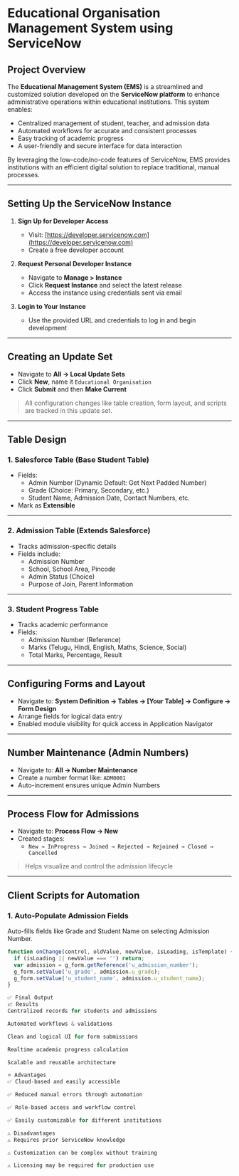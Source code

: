 
# Educational Organisation Management System using ServiceNow

##  Project Overview

The **Educational Management System (EMS)** is a streamlined and customized solution developed on the **ServiceNow platform** to enhance administrative operations within educational institutions. This system enables:

- Centralized management of student, teacher, and admission data
- Automated workflows for accurate and consistent processes
- Easy tracking of academic progress
- A user-friendly and secure interface for data interaction

By leveraging the low-code/no-code features of ServiceNow, EMS provides institutions with an efficient digital solution to replace traditional, manual processes.

---

##  Setting Up the ServiceNow Instance

1. **Sign Up for Developer Access**
   - Visit: [https://developer.servicenow.com](https://developer.servicenow.com)
   - Create a free developer account

2. **Request Personal Developer Instance**
   - Navigate to **Manage > Instance**
   - Click **Request Instance** and select the latest release
   - Access the instance using credentials sent via email

3. **Login to Your Instance**
   - Use the provided URL and credentials to log in and begin development

---

##  Creating an Update Set

- Navigate to **All → Local Update Sets**
- Click **New**, name it `Educational Organisation`
- Click **Submit** and then **Make Current**

>  All configuration changes like table creation, form layout, and scripts are tracked in this update set.

---

##  Table Design

### 1. **Salesforce Table** (Base Student Table)

- Fields:  
  - Admin Number (Dynamic Default: Get Next Padded Number)  
  - Grade (Choice: Primary, Secondary, etc.)  
  - Student Name, Admission Date, Contact Numbers, etc.  
- Mark as **Extensible**

---

### 2. **Admission Table** (Extends Salesforce)

- Tracks admission-specific details
- Fields include:
  - Admission Number
  - School, School Area, Pincode
  - Admin Status (Choice)
  - Purpose of Join, Parent Information

---

### 3. **Student Progress Table**

- Tracks academic performance
- Fields:
  - Admission Number (Reference)
  - Marks (Telugu, Hindi, English, Maths, Science, Social)
  - Total Marks, Percentage, Result

---

##  Configuring Forms and Layout

- Navigate to: **System Definition → Tables → [Your Table] → Configure → Form Design**
- Arrange fields for logical data entry
- Enabled module visibility for quick access in Application Navigator

---

##  Number Maintenance (Admin Numbers)

- Navigate to: **All → Number Maintenance**
- Create a number format like: `ADM0001`
- Auto-increment ensures unique Admin Numbers

---

##  Process Flow for Admissions

- Navigate to: **Process Flow → New**
- Created stages:
  - `New → InProgress → Joined → Rejected → Rejoined → Closed → Cancelled`

>  Helps visualize and control the admission lifecycle

---

##  Client Scripts for Automation

### 1. **Auto-Populate Admission Fields**

Auto-fills fields like Grade and Student Name on selecting Admission Number.

```javascript
function onChange(control, oldValue, newValue, isLoading, isTemplate) {
  if (isLoading || newValue === '') return;
  var admission = g_form.getReference('u_admission_number');
  g_form.setValue('u_grade', admission.u_grade);
  g_form.setValue('u_student_name', admission.u_student_name);
}

✅ Final Output
📈 Results
Centralized records for students and admissions

Automated workflows & validations

Clean and logical UI for form submissions

Realtime academic progress calculation

Scalable and reusable architecture

⭐ Advantages
✅ Cloud-based and easily accessible

✅ Reduced manual errors through automation

✅ Role-based access and workflow control

✅ Easily customizable for different institutions

⚠️ Disadvantages
⚠️ Requires prior ServiceNow knowledge

⚠️ Customization can be complex without training

⚠️ Licensing may be required for production use
